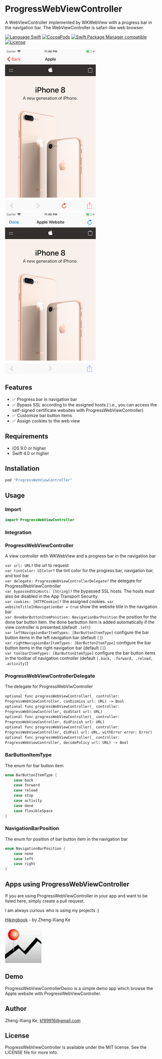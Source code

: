 # ProgressWebViewController
A WebViewController implemented by WKWebView with a progress bar in the navigation bar. The WebViewController is safari-like web browser.

[![Language Swift](https://img.shields.io/badge/Language-Swift%204.0-orange.svg?style=flat)](https://swift.org)
[![CocoaPods](https://img.shields.io/cocoapods/v/ProgressWebViewController.svg)](#cocoapods)
[![Swift Package Manager compatible](https://img.shields.io/badge/Swift%20Package%20Manager-compatible-brightgreen.svg)](https://github.com/apple/swift-package-manager)
[![License](https://img.shields.io/github/license/kf99916/ProgressWebViewController.svg)](LICENSE)

![ProgressWebViewController](/screenshots/progressWebViewController.png "ProgressWebViewController") ![ProgressWebViewController](/screenshots/progressWebViewController2.png "ProgressWebViewController")

## Features
- :white_check_mark: Progress bar in navigation bar
- :white_check_mark: Bypass SSL according to the assigned hosts.( i.e., you can access the self-signed certificate websites with ProgressWebViewController)
- :white_check_mark: Customize bar button items
- :white_check_mark: Assign cookies to the web view

## Requirements

- iOS 9.0 or higher
- Swift 4.0 or higher

## Installation

```ruby
pod "ProgressWebViewController"
```

## Usage

### Import

```swift
import ProgressWebViewController
```

### Integration

### ProgressWebViewController

A view controller with WKWebView and a progress bar in the navigation bar 

`var url: URL?` the url to request    
`var tintColor: UIColor?` the tint color for the progress bar, navigation bar, and tool bar    
`var delegate: ProgressWebViewControllerDelegate?` the delegate for ProgressWebViewController    
`var bypassedSSLHosts: [String]?` the bypassed SSL hosts. The hosts must also be disabled in the App Transport Security.    
`var cookies: [HTTPCookie]?` the assigned cookies.
`var websiteTitleInNavigationBar = true` show the website title in the navigation bar    
`var doneBarButtonItemPosition: NavigationBarPosition` the position for the done bar button item. the done barbutton item is added automatically if the view controller is presented.(default `.left`)    
`var leftNavigaionBarItemTypes: [BarButtonItemType]` configure the bar button items in the left navigation bar (default `[]`)    
`var rightNavigaionBarItemTypes: [BarButtonItemType]` configure the bar button items in the right navigation bar (default `[]`)    
`var toolbarItemTypes: [BarButtonItemType]` configure the bar button items in the toolbar of navigation controller (default `[.back, .forward, .reload, .activity]`)    

### ProgressWebViewControllerDelegate

The delegate for ProgressWebViwController

`optional func progressWebViewController(_ controller: ProgressWebViewController, canDismiss url: URL) -> Bool`    
`optional func progressWebViewController(_ controller: ProgressWebViewController, didStart url: URL)`    
`optional func progressWebViewController(_ controller: ProgressWebViewController, didFinish url: URL)`    
`optional func progressWebViewController(_ controller: ProgressWebViewController, didFail url: URL, withError error: Error)`    
`optional func progressWebViewController(_ controller: ProgressWebViewController, decidePolicy url: URL) -> Bool`    

### BarButtonItemType
The enum for bar button item
```swift
enum BarButtonItemType {
    case back
    case forward
    case reload
    case stop
    case activity
    case done
    case flexibleSpace
}
```

### NavigationBarPosition
The enum for position of bar button item in the navigation bar
```swift
enum NavigationBarPosition {
    case none
    case left
    case right
}
```

## Apps using ProgressWebViewController

If you are using ProgressWebViewController in your app and want to be listed here, simply create a pull request.

I am always curious who is using my projects :)

[Hikingbook](https://itunes.apple.com/app/id1067838748) - by Zheng-Xiang Ke

![Hikingbook](apps/Hikingbook.png)

## Demo

ProgressWebViewControllerDemo is a simple demo app which browse the Apple website with ProgressWebViewController.

## Author

Zheng-Xiang Ke, kf99916@gmail.com

## License

ProgressWebViewController is available under the MIT license. See the LICENSE file for more info.
